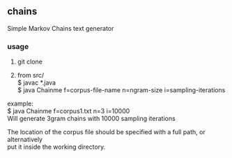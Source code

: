 ## chains    
Simple Markov Chains text generator    

### usage
1) git clone    

2) from src/     
$ javac *.java     
$ java Chainme f=corpus-file-name n=ngram-size i=sampling-iterations     

example:     
$ java Chainme f=corpus1.txt n=3 i=10000      
Will generate 3gram chains with 10000 sampling iterations    

The location of the corpus file should be specified with a full path, or alternatively     
put it inside the working directory.    
